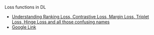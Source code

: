 

Loss functions in DL
 - [Understanding Ranking Loss, Contrastive Loss, Margin Loss, 
    Triplet Loss, Hinge Loss and all those confusing names](
    https://gombru.github.io/2019/04/03/ranking_loss/)
 - [Google Link](www.google.com)

